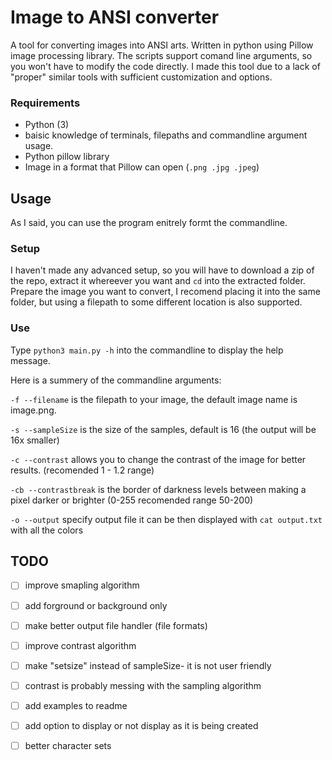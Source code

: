# Image to ANSI converter
A tool for converting images into ANSI arts. Written in python using Pillow image processing library. The scripts support comand line arguments, so you won't have to modify the code directly. I made this tool due to a lack of "proper" similar tools with sufficient customization and options.

### Requirements
- Python (3)
- baisic knowledge of terminals, filepaths and commandline argument usage.
- Python pillow library
- Image in a format that Pillow can open (`.png .jpg .jpeg`)

## Usage
As I said, you can use the program enitrely formt the commandline.

### Setup
I haven't made any advanced setup, so you will have to download a zip of the repo, extract it whereever you want and `cd` into the extracted folder. Prepare the image you want to convert, I recomend placing it into the same folder, but using a filepath to some different location is also supported.

### Use
Type `python3 main.py -h` into the commandline to display the help message.

Here is a summery of the commandline arguments:

`-f --filename` is the filepath to your image, the default image name is image.png.

`-s --sampleSize` is the size of the samples, default is 16 (the output will be 16x smaller)

`-c --contrast` allows you to change the contrast of the image for better results. (recomended 1 - 1.2 range)

`-cb --contrastbreak` is the border of darkness levels between making a pixel darker or brighter (0-255 recomended range 50-200)

`-o --output` specify output file it can be then displayed with `cat output.txt` with all the colors

## TODO
- [ ] improve smapling algorithm
- [ ] add forground or background only
- [ ] make better output file handler (file formats)
- [ ] improve contrast algorithm
- [ ] make "setsize" instead of sampleSize- it is not user friendly
- [ ] contrast is probably messing with the sampling algorithm
- [ ] add examples to readme
- [ ] add option to display or not display as it is being created
- [ ] better character sets

